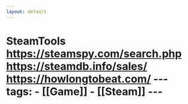 ```yaml
---
layout: default
---
```

# SteamTools  https://steamspy.com/search.php  https://steamdb.info/sales/  https://howlongtobeat.com/   --- tags:   - [[Game]]   - [[Steam]]   ---

